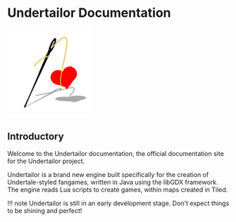 # Undertailor Documentation

![Undertailor Logo](img/logo.png)

## Introductory

Welcome to the Undertailor documentation, the official documentation site for the Undertailor project.

Undertailor is a brand new engine built specifically for the creation of Undertale-styled fangames, written in Java using the libGDX framework. The engine reads Lua scripts to create games, within maps created in Tiled.

!!! note
	Undertailor is still in an early development stage. Don't expect things to be shining and perfect!
